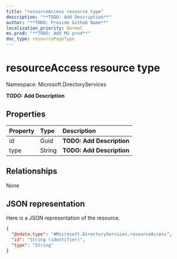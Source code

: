 ```yaml
---
title: "resourceAccess resource type"
description: "**TODO: Add Description**"
author: "**TODO: Provide Github Name**"
localization_priority: Normal
ms.prod: "**TODO: Add MS prod**"
doc_type: resourcePageType
---
```


# resourceAccess resource type


Namespace: Microsoft.DirectoryServices

**TODO: Add Description**

## Properties
|Property|Type|Description|
|:---|:---|:---|
|id|Guid|**TODO: Add Description**|
|type|String|**TODO: Add Description**|

## Relationships
None

## JSON representation
Here is a JSON representation of the resource.
<!-- {
  "blockType": "resource",
  "@odata.type": "Microsoft.DirectoryServices.resourceAccess"
}
-->
``` json
{
  "@odata.type": "#Microsoft.DirectoryServices.resourceAccess",
  "id": "String (identifier)",
  "type": "String"
}
```

